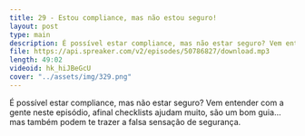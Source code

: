 ```yaml
---
title: 29 - Estou compliance, mas não estou seguro!
layout: post
type: main
description: É possível estar compliance, mas não estar seguro? Vem entender com a gente neste episódio, afinal checklists ajudam muito, são um bom guia... mas também podem te trazer a falsa sensação de segurança.
file: https://api.spreaker.com/v2/episodes/50786827/download.mp3
length: 49:02
videoid: hk_hiJBeGcU
cover: "../assets/img/329.png"
---
```


É possível estar compliance, mas não estar seguro? Vem entender com a gente neste episódio, afinal checklists ajudam muito, são um bom guia... mas também podem te trazer a falsa sensação de segurança.